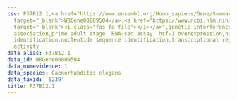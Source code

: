 ```yaml
---
csv: F37B12.1,<a href="https://www.ensembl.org/Homo_sapiens/Gene/Summary?db=core;g=WBGene00009504"
  target="_blank">WBGene00009504</a>,<a href="https://www.ncbi.nlm.nih.gov/pubmed/30894454"
  target="_blank"><i class="fas fa-file"></i></a>",genetic interference,functional
  association,prime adult stage, RNA-seq assay, hsf-1 overexpression,nucleotide sequence
  identification,nucleotide sequence identification,transcriptional regulation,up-regulates
  activity
data_alias: F37B12.1
data_id: WBGene00009504
data_numevidence: 1
data_species: Caenorhabditis elegans
data_taxid: '6239'
title: F37B12.1
---
```

